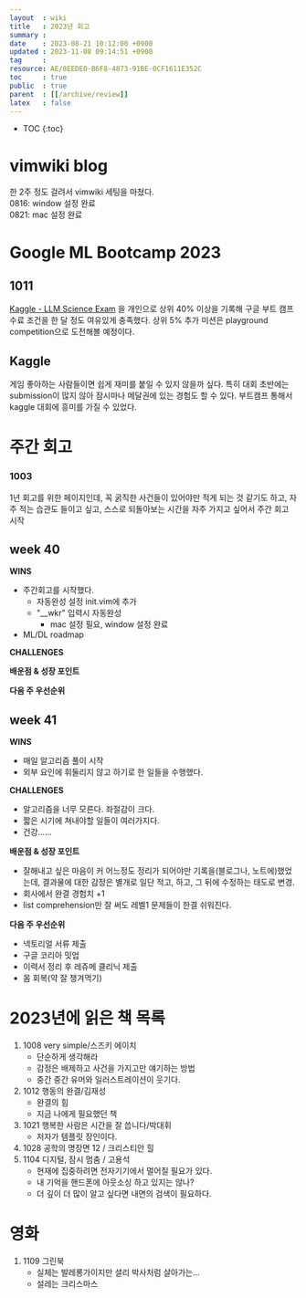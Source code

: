 ```yaml
---
layout  : wiki
title   : 2023년 회고
summary : 
date    : 2023-08-21 10:12:00 +0900
updated : 2023-11-08 09:14:51 +0900
tag     : 
resource: AE/8EEDE0-B6F8-4873-91BE-0CF1611E352C
toc     : true
public  : true
parent  : [[/archive/review]]
latex   : false
---
```

* TOC
{:toc}

# vimwiki blog
한 2주 정도 걸려서 vimwiki 세팅을 마쳤다.  
0816: window 설정 완료  
0821: mac 설정 완료

# Google ML Bootcamp 2023
## 1011
[Kaggle - LLM Science Exam](https://www.kaggle.com/competitions/kaggle-llm-science-exam) 을 개인으로 상위 40% 이상을 기록해 구글 부트 캠프 수료 조건을 한 달 정도 여유있게 충족했다. 상위 5% 추가 미션은 playground competition으로 도전해볼 예정이다.
## Kaggle
게임 좋아하는 사람들이면 쉽게 재미를 붙일 수 있지 않을까 싶다. 특히 대회 초반에는 submission이 많지 않아 잠시마나 메달권에 있는 경험도 할 수 있다. 부트캠프 통해서 kaggle 대회에 흥미를 가질 수 있었다.

# 주간 회고
### 1003
1년 회고를 위한 페이지인데, 꼭 굵직한 사건들이 있어야만 적게 되는 것 같기도 하고, 자주 적는 습관도 들이고 싶고, 스스로 되돌아보는 시간을 자주 가지고 싶어서 주간 회고 시작

## week 40
**WINS**
- 주간회고를 시작했다.
    - 자동완성 설정 init.vim에 추가
    - "__wkr" 입력시 자동완성
		- mac 설정 필요, window 설정 완료 
- ML/DL roadmap

**CHALLENGES**

**배운점 & 성장 포인트**

**다음 주 우선순위**

## week 41
**WINS**
- 매일 알고리즘 풀이 시작
- 외부 요인에 휘둘리지 않고 하기로 한 일들을 수행했다.

**CHALLENGES**
- 알고리즘을 너무 모른다. 좌절감이 크다.
- 짧은 시기에 쳐내야할 일들이 여러가지다.
- 건강......

**배운점 & 성장 포인트**
- 잘해내고 싶은 마음이 커 어느정도 정리가 되어야만 기록을(블로그나, 노트에)했었는데, 결과물에 대한 감정은 별개로 일단 적고, 하고, 그 뒤에 수정하는 태도로 변경.
- 회사에서 완결 경험치 +1
- list comprehension만 잘 써도 레벨1 문제들이 한결 쉬워진다.

**다음 주 우선순위** 
- 넥토리얼 서류 제출
- 구글 코리아 밋업  
- 이력서 정리 후 레쥬메 클리닉 제출
- 몸 회복(약 잘 챙겨먹기)
  



# 2023년에 읽은 책 목록
1. 1008 very simple/스즈키 에이치
	- 단순하게 생각해라
	- 감정은 배제하고 사건을 가지고만 얘기하는 방법
	- 중간 중간 유머와 일러스트레이션이 웃기다.
2. 1012 행동의 완결/김재성
    - 완결의 힘
    - 지금 나에게 필요했던 책
3. 1021 행복한 사람은 시간을 잘 씁니다/박대휘
    - 저자가 템플릿 장인이다.
4. 1028 공학의 명장면 12 / 크리스티안 힐
5. 1104 디지털, 잠시 멈춤 / 고용석
    - 현재에 집중하려면 전자기기에서 멀어질 필요가 있다.
    - 내 기억을 핸드폰에 아웃소싱 하고 있지는 않나?
    - 더 깊이 더 많이 알고 싶다면 내면의 검색이 필요하다.

# 영화
1. 1109 그린북
	- 실체는 발레롱가이지만 셜리 박사처럼 살아가는...
	- 설레는 크리스마스
